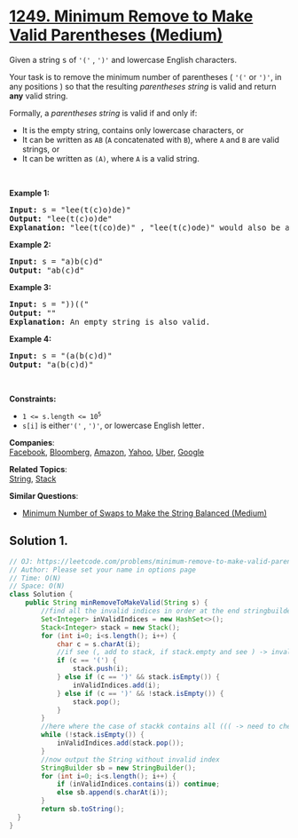 # [1249. Minimum Remove to Make Valid Parentheses (Medium)](https://leetcode.com/problems/minimum-remove-to-make-valid-parentheses/)

<p>Given a string <font face="monospace">s</font> of <code>'('</code> , <code>')'</code> and lowercase English characters.</p>

<p>Your task is to remove the minimum number of parentheses ( <code>'('</code> or <code>')'</code>, in any positions ) so that the resulting <em>parentheses string</em> is valid and return <strong>any</strong> valid string.</p>

<p>Formally, a <em>parentheses string</em> is valid if and only if:</p>

<ul>
	<li>It is the empty string, contains only lowercase characters, or</li>
	<li>It can be written as <code>AB</code> (<code>A</code> concatenated with <code>B</code>), where <code>A</code> and <code>B</code> are valid strings, or</li>
	<li>It can be written as <code>(A)</code>, where <code>A</code> is a valid string.</li>
</ul>

<p>&nbsp;</p>
<p><strong>Example 1:</strong></p>

<pre><strong>Input:</strong> s = "lee(t(c)o)de)"
<strong>Output:</strong> "lee(t(c)o)de"
<strong>Explanation:</strong> "lee(t(co)de)" , "lee(t(c)ode)" would also be accepted.
</pre>

<p><strong>Example 2:</strong></p>

<pre><strong>Input:</strong> s = "a)b(c)d"
<strong>Output:</strong> "ab(c)d"
</pre>

<p><strong>Example 3:</strong></p>

<pre><strong>Input:</strong> s = "))(("
<strong>Output:</strong> ""
<strong>Explanation:</strong> An empty string is also valid.
</pre>

<p><strong>Example 4:</strong></p>

<pre><strong>Input:</strong> s = "(a(b(c)d)"
<strong>Output:</strong> "a(b(c)d)"
</pre>

<p>&nbsp;</p>
<p><strong>Constraints:</strong></p>

<ul>
	<li><code>1 &lt;= s.length &lt;= 10<sup>5</sup></code></li>
	<li><code>s[i]</code> is either<code>'('</code> , <code>')'</code>, or lowercase English letter<code>.</code></li>
</ul>

**Companies**:  
[Facebook](https://leetcode.com/company/facebook), [Bloomberg](https://leetcode.com/company/bloomberg), [Amazon](https://leetcode.com/company/amazon), [Yahoo](https://leetcode.com/company/yahoo), [Uber](https://leetcode.com/company/uber), [Google](https://leetcode.com/company/google)

**Related Topics**:  
[String](https://leetcode.com/tag/string/), [Stack](https://leetcode.com/tag/stack/)

**Similar Questions**:

- [Minimum Number of Swaps to Make the String Balanced (Medium)](https://leetcode.com/problems/minimum-number-of-swaps-to-make-the-string-balanced/)

## Solution 1.

```java
// OJ: https://leetcode.com/problems/minimum-remove-to-make-valid-parentheses/
// Author: Please set your name in options page
// Time: O(N)
// Space: O(N)
class Solution {
    public String minRemoveToMakeValid(String s) {
        //find all the invalid indices in order at the end stringbuilder will not add those char at invalid indice
        Set<Integer> inValidIndices = new HashSet<>();
        Stack<Integer> stack = new Stack();
        for (int i=0; i<s.length(); i++) {
            char c = s.charAt(i);
            //if see (, add to stack, if stack.empty and see ) -> invalid, else if ) and stack.notEmpty -> pop stack
            if (c == '(') {
                stack.push(i);
            } else if (c == ')' && stack.isEmpty()) {
                inValidIndices.add(i);
            } else if (c == ')' && !stack.isEmpty()) {
                stack.pop();
            }
        }
        //here where the case of stackk contains all ((( -> need to check the stack again to add these indices
        while (!stack.isEmpty()) {
            inValidIndices.add(stack.pop());
        }
        //now output the String without invalid index
        StringBuilder sb = new StringBuilder();
        for (int i=0; i<s.length(); i++) {
            if (inValidIndices.contains(i)) continue;
            else sb.append(s.charAt(i));
        }
        return sb.toString();
  }
}

```
